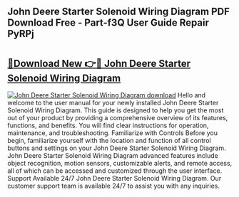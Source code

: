 ## John Deere Starter Solenoid Wiring Diagram PDF Download Free - Part-f3Q User Guide Repair PyRPj

# <h2><a href="http://dfolkc.blite.top/?on=John+Deere+Starter+Solenoid+Wiring+Diagram">🔗Download New 👉🔴 John Deere Starter Solenoid Wiring Diagram</a></h2>

[![John Deere Starter Solenoid Wiring Diagram download](https://i.imgur.com/lujVjoI.png)](http://dfolkc.blite.top/?on=John+Deere+Starter+Solenoid+Wiring+Diagram)
Hello and welcome to the user manual for your newly installed John Deere Starter Solenoid Wiring Diagram. This guide is designed to help you get the most out of your product by providing a comprehensive overview of its features, functions, and benefits. You will find clear instructions for operation, maintenance, and troubleshooting. Familiarize with Controls Before you begin, familiarize yourself with the location and function of all control buttons and settings on your John Deere Starter Solenoid Wiring Diagram. John Deere Starter Solenoid Wiring Diagram advanced features include object recognition, motion sensors, customizable alerts, and remote access, all of which can be accessed and customized through the user interface. Support Available 24/7 John Deere Starter Solenoid Wiring Diagram. Our customer support team is available 24/7 to assist you with any inquiries.
